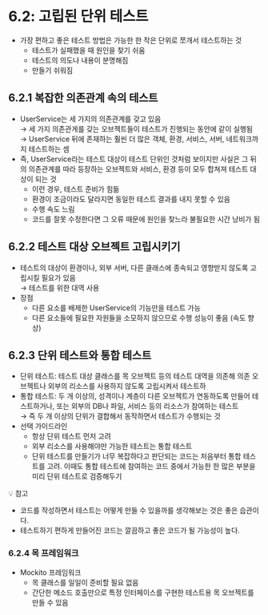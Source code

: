 6.2: 고립된 단위 테스트
=
- 가장 편하고 좋은 테스트 방법은 가능한 한 작은 단위로 쪼개서 테스트하는 것
  - 테스트가 실패했을 때 원인을 찾기 쉬움
  - 테스트의 의도나 내용이 분명해짐
  - 만들기 쉬워짐

## 6.2.1 복잡한 의존관계 속의 테스트
- UserService는 세 가지의 의존관계를 갖고 있음
<br>&rarr; 세 가지 의존관게를 갖는 오브젝트들이 테스트가 진행되는 동안에 같이 실행됨
<br>&rarr; UserService 뒤에 존재하는 훨씬 더 많은 객체, 환경, 서비스, 서버, 네트워크까지 테스트하는 셈
- 즉, UserService라는 테스트 대상이 테스트 단위인 것처럼 보이지만 사실은 그 뒤의 의존관계를 따라 등장하는 오브젝트와 서비스, 환경 등이 모두 합쳐져 테스트 대상이 되는 것
  - 이런 경우, 테스트 준비가 힘듦
  - 환경이 조금이라도 달라지면 동일한 테스트 결과를 내지 못할 수 있음
  - 수행 속도 느림
  - 코드를 잘못 수정한다면 그 오류 때문에 원인을 찾느라 불필요한 시간 낭비가 됨

## 6.2.2 테스트 대상 오브젝트 고립시키기
- 테스트의 대상이 환경이나, 외부 서버, 다른 클래스에 종속되고 영향받지 않도록 고립시킬 필요가 있음
<br>&rarr; 테스트를 위한 대역 사용
- 장점
  - 다른 요소를 배제한 UserService의 기능만을 테스트 가능
  - 다른 요소들에 필요한 자원들을 소모하지 않으므로 수행 성능이 좋음 (속도 향상)

## 6.2.3 단위 테스트와 통합 테스트
- 단위 테스트: 테스트 대상 클래스를 목 오브젝트 등의 테스트 대역을 의존해 의존 오브젝트나 외부의 리소스를 사용하지 않도록 고립시켜서 테스트하
- 통합 테스트: 두 개 이상의, 성격이나 계층이 다른 오브젝트가 연동하도록 만들어 테스트하거나, 또는 외부의 DB나 파일, 서비스 등의 리소스가 참여하는 테스트
<br>&rarr; 즉 두 개 이상의 단위가 결합해서 동작하면서 테스트가 수행되는 것
- 선택 가이드라인
  - 항상 단위 테스트 먼저 고려
  - 외부 리소스를 사용해야만 가능한 테스트는 통합 테스트
  - 단위 테스트를 만들기가 너무 복잡하다고 판단되는 코드는 처음부터 통합 테스트를 고려.
이때도 통합 테스트에 참여하는 코드 중에서 가능한 한 많은 부분을 미리 단위 테스트로 검증해두기

💡 참고
- 코드를 작성하면서 테스트는 어떻게 만들 수 있을까를 생각해보는 것은 좋은 습관이다.
- 테스트하기 편하게 만들어진 코드는 깔끔하고 좋은 코드가 될 가능성이 높다.

### 6.2.4 목 프레임워크
- Mockito 프레임워크
  - 목 클래스를 일일이 준비할 필요 없음
  - 간단한 메소드 호출만으로 특정 인터페이스를 구현한 테스트용 목 오브젝트를 만들 수 있음